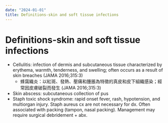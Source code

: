 ```yaml
---
date: "2024-01-01"
title: Definitions-skin and soft tissue infections
---
```


# Definitions-skin and soft tissue infections

* Cellulitis: infection of dermis and subcutaneous tissue characterized by erythema, warmth, tenderness, and swelling; often occurs as a result of skin breaches (JAMA 2016;315:3)
	* 蜂窩織炎：以紅斑、發熱、壓痛和腫脹為特徵的真皮和皮下組織感染；經常因皮膚破裂而發生 (JAMA 2016;315:3)
* Skin abscess: subcutaneous collection of pus
* Staph toxic shock syndrome: rapid onset fever, rash, hypotension, and multiorgan injury. Staph aureus cx are not necessary for dx. Often associated with packing (tampon, nasal packing). Management may require surgical debridement + abx.
